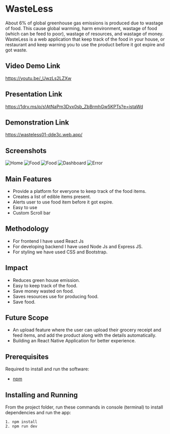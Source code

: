 # WasteLess
About 6% of global greenhouse gas emissions is produced due to wastage of food. This cause global warming, harm environment, wastage of food (which can be feed to poor), wastage of resources, and wastage of money. WasteLess is a web application that keep track of the food in your house, or restaurant and keep warning you to use the product before it got expire and got waste.

## Video Demo Link
https://youtu.be/_UwzLs2LZXw

## Presentation Link
https://1drv.ms/p/s!AtNaPm3Dvx0sb_ZbBrmhGw5KPTs?e=istaWd

## Demonstration Link
https://wasteless01-dde3c.web.app/

## Screenshots
![Home](https://user-images.githubusercontent.com/64153988/104853383-7ca8d200-5926-11eb-9d30-1306b655fe1a.jpeg)
![Food](https://user-images.githubusercontent.com/64153988/104853385-7fa3c280-5926-11eb-8b72-70782c9eeac2.jpeg)
![Food](https://user-images.githubusercontent.com/64153988/104853387-829eb300-5926-11eb-839e-9b6490f6c296.png)
![Dashboard](https://user-images.githubusercontent.com/64153988/104853389-85010d00-5926-11eb-81bd-b3b8727643c6.png)
![Error](https://user-images.githubusercontent.com/64153988/104853394-87fbfd80-5926-11eb-9e84-fed7d2137889.png)


## Main Features
- Provide a platform for everyone to keep track of the food items.
- Creates a list of edible items present.
- Alerts user to use food item before it got expire.
- Easy to use 
- Custom Scroll bar

## Methodology
- For frontend I have used React Js
- For developing backend I have used Node Js and Express JS.
- For styling we have used CSS and Bootstrap.

## Impact
- Reduces green house emission.
- Easy to keep track of the food.
- Save money wasted on food.
- Saves resources use for producing food.
- Save food.

## Future Scope
- An upload feature where the user can upload their grocery receipt and feed items, and add the product along with the details automatically.
- Building an React Native Application for better experience.

## Prerequisites
Required to install and run the software:

 * [npm](https://www.npmjs.com/get-npm)


## Installing and Running

From the project folder, run these commands in console (terminal) to install dependencies and run the app:
```
1. npm install
2. npm run dev
